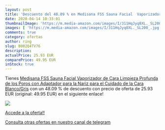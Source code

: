 ```yaml
---
layout: post
title: 'Descuento del 48.09 % en Medisana FSS Sauna Facial  Vaporizador d'
date: 2020-04-14 10:33:01
thumbnailImage: 'https://m.media-amazon.com/images/I/311HqJyq8XL._SL200_.jpg'
images: [ 'https://m.media-amazon.com/images/I/311HqJyq8XL._SL200_.jpg' ]
comments: true
category: ofertas
author: ring
slug: B002Q4TV76
description:
actualPrice: 25.93 EUR
comparePrice: 49.95 EUR
inStock: true
---
```


Tienes [Medisana FSS Sauna Facial  Vaporizador de Cara  Limpieza Profunda de los Poros con Adaptador para la Nariz para el Cuidado de la Cara  Blanco/Gris](https://www.amazon.com/dp/B002Q4TV76/?tag=redken08-20) con un 48.09 % de descuento con precio de oferta de 25.93 EUR (original: 49.95 EUR) en el siguiente enlace!

[![](https://m.media-amazon.com/images/I/311HqJyq8XL._SL200_.jpg)](https://www.amazon.com/dp/B002Q4TV76/?tag=redken08-20)

[Accede a la oferta!!](https://www.amazon.com/dp/B002Q4TV76/?tag=redken08-20)

[Consulta otras ofertas en nuestro canal de telegram](https://t.me/s/ofertas25)
